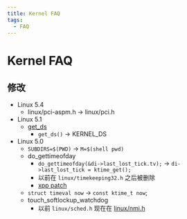 ```yaml
---
title: Kernel FAQ
tags:
  - FAQ
---
```


# Kernel FAQ

## 修改

- Linux 5.4
  - linux/pci-aspm.h -> linux/pci.h
- Linux 5.1
  - [get_ds](https://github.com/torvalds/linux/commit/736706bee3298208343a76096370e4f6a5c55915)
    - `get_ds()` -> KERNEL_DS
- Linux 5.0
  - `SUBDIRS=$(PWD)` -> `M=$(shell pwd)`
  - do_gettimeofday
    - `do_gettimeofday(&di->last_lost_tick.tv);` -> `di->last_lost_tick = ktime_get();`
    - 以前在 `linux/timekeeping32.h` 之后被删除
    - [xpp patch](http://git.asterisk.org/gitweb/?p=dahdi/linux.git;a=blobdiff;f=drivers/dahdi/xpp/xbus-pcm.c;h=8bb2fe76c66a143242730e022cf8af3a6268b062;hp=37f9260e7ecb1c7b3e00b7bd942eac7bc95d6d05;hb=ffcd08205c71dcb0e060836359418bef20f07ffa;hpb=8468250328b607cbd2774c2209fbe5826be01098)
  - `struct timeval now` -> `const ktime_t now`;
  - touch_softlockup_watchdog
    - 以前 `linux/sched.h` 现在在 [linux/nmi.h](https://elixir.bootlin.com/linux/v5.4/ident/touch_softlockup_watchdog)
